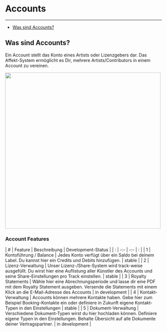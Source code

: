 # Accounts

---

- [Was sind Accounts?](#was-sind-accounts)

<a name="was-sind-accounts"></a>
## Was sind Accounts?
Ein Account stellt das Konto eines Artists oder Lizenzgebers dar. Das Affekt-System ermöglicht es Dir, mehrere Artists/Contributors in einem Account zu vereinen.

<img src="https://affekt-assets.s3-eu-central-1.amazonaws.com/docs/GvFZYZ4QFh.png" width="500">

### Account Features
| # | Feature   | Beschreibung | Development-Status |
| : |   -:-   |  -:-  |  :  |
| 1 | Kontoführung / Balance | Jedes Konto verfügt über ein Saldo bei deinem Label. Du kannst hier ein Credits und Debits hinzufügen. | stable |
| 2 | Lizenz-Verwaltung | Unser Lizenz-/Share-System wird track-weise ausgefüllt. Du wirst hier eine Auflistung aller Künstler des Accounts und seine Share-Einstellungen pro Track einstellen. | stable |
| 3 | Royalty Statements | Wähle hier eine Abrechnungsperiode und lasse dir eine PDF mit dem Royalty Statement ausgeben. Versende die Statements mit einem Klick an die E-Mail-Adresse des Accounts | in development |
| 4 | Kontakt-Verwaltung | Accounts können mehrere Kontakte haben. Gebe hier zum Beispiel Booking-Kontakte ein oder definiere in Zukunft eigene Kontakt-Typen in den Einstellungen | stable |
| 5 | Dokument-Verwaltung | Verschiedene Dokument-Typen wirst du hier hochladen können. Definiere eigene Typen in den Einstellungen. Behalte Übersicht auf alle Dokumente deiner Vertragspartner. | in development |
